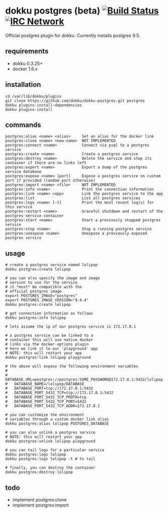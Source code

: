# dokku postgres (beta) [![Build Status](https://img.shields.io/travis/dokku/dokku-postgres.svg?branch=master "Build Status")](https://travis-ci.org/dokku/dokku-postgres) [![IRC Network](https://img.shields.io/badge/irc-freenode-blue.svg "IRC Freenode")](https://webchat.freenode.net/?channels=dokku)

Official postgres plugin for dokku. Currently installs postgres 9.5.

## requirements

- dokku 0.3.25+
- docker 1.6.x

## installation

```
cd /var/lib/dokku/plugins
git clone https://github.com/dokku/dokku-postgres.git postgres
dokku plugins-install-dependencies
dokku plugins-install
```

## commands

```
postgres:alias <name> <alias>     Set an alias for the docker link
postgres:clone <name> <new-name>  NOT IMPLEMENTED
postgres:connect <name>           Connect via psql to a postgres service
postgres:create <name>            Create a postgres service
postgres:destroy <name>           Delete the service and stop its container if there are no links left
postgres:export <name>            Export a dump of the postgres service database
postgres:expose <name> [port]     Expose a postgres service on custom port if provided (random port otherwise)
postgres:import <name> <file>     NOT IMPLEMENTED
postgres:info <name>              Print the connection information
postgres:link <name> <app>        Link the postgres service to the app
postgres:list                     List all postgres services
postgres:logs <name> [-t]         Print the most recent log(s) for this service
postgres:restart <name>           Graceful shutdown and restart of the postgres service container
postgres:start <name>             Start a previously stopped postgres service
postgres:stop <name>              Stop a running postgres service
postgres:unexpose <name>          Unexpose a previously exposed postgres service
```

## usage

```shell
# create a postgres service named lolipop
dokku postgres:create lolipop

# you can also specify the image and image
# version to use for the service
# it *must* be compatible with the
# official postgres image
export POSTGRES_IMAGE="postgres"
export POSTGRES_IMAGE_VERSION="9.4.4"
dokku postgres:create lolipop

# get connection information as follows
dokku postgres:info lolipop

# lets assume the ip of our postgres service is 172.17.0.1

# a postgres service can be linked to a
# container this will use native docker
# links via the docker-options plugin
# here we link it to our 'playground' app
# NOTE: this will restart your app
dokku postgres:link lolipop playground

# the above will expose the following environment variables
#
#   DATABASE_URL=postgres://postgres:SOME_PASSWORD@172.17.0.1:5432/lolipop
#   DATABASE_NAME=/lolipop/DATABASE
#   DATABASE_PORT=tcp://172.17.0.1:5432
#   DATABASE_PORT_5432_TCP=tcp://172.17.0.1:5432
#   DATABASE_PORT_5432_TCP_PROTO=tcp
#   DATABASE_PORT_5432_TCP_PORT=5432
#   DATABASE_PORT_5432_TCP_ADDR=172.17.0.1

# you can customize the environment
# variables through a custom docker link alias
dokku postgres:alias lolipop POSTGRES_DATABASE

# you can also unlink a postgres service
# NOTE: this will restart your app
dokku postgres:unlink lolipop playground

# you can tail logs for a particular service
dokku postgres:logs lolipop
dokku postgres:logs lolipop -t # to tail

# finally, you can destroy the container
dokku postgres:destroy lolipop
```

## todo

- implement postgres:clone
- implement postgres:import
